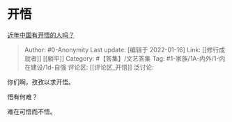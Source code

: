 # 开悟
[近年中国有开悟的人吗？](https://www.zhihu.com/question/302653213/answer/650855515)

> Author: #0-Anonymity
> Last update: [编辑于 2022-01-16]
> Link: [[修行成就者]] [[躺平]]
> Category: #【答集】/文艺答集
> Tag: #1-家族/1A-内外/1-内在建设/1d-自强
> 评论区: [[评论区_开悟]]
> 泛讨论:

你们啊，孜孜以求开悟。

悟有何难？

难在可悟而不悟。
